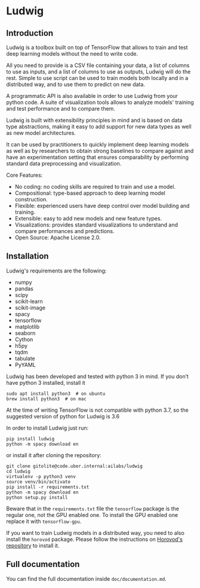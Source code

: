 Ludwig
======

Introduction
------------

Ludwig is a toolbox built on top of TensorFlow that allows to train and test deep learning models without the need to write code.

All you need to provide is a CSV file containing your data, a list of columns to use as inputs, and a list of columns to use as outputs, Ludwig will do the rest.
Simple to use script can be used to train models both locally and in a distributed way, and to use them to predict on new data.

A programmatic API is also available in order to use Ludwig from your python code.
A suite of visualization tools allows to analyze models' training and test performance and to compare them.

Ludwig is built with extensibility principles in mind and is based on data type abstractions, making it easy to add support for new data types as well as new model architectures.

It can be used by practitioners to quickly implement deep learning models as well as by researchers to obtain strong baselines to compare against and have an experimentation setting that ensures comparability by performing standard data preprocessing and visualization.

Core Features:
- No coding: no coding skills are required to train and use a model.
- Compositional: type-based approach to deep learning model construction.
- Flexible: experienced users have deep control over model building and training.
- Extensible: easy to add new models and new feature types.
- Visualizations: provides standard visualizations to understand and compare performances and predictions.
- Open Source: Apache License 2.0.

Installation
------------

Ludwig's requirements are the following:
- numpy
- pandas
- scipy
- scikit-learn
- scikit-image
- spacy
- tensorflow
- matplotlib
- seaborn
- Cython
- h5py
- tqdm
- tabulate
- PyYAML

Ludwig has been developed and tested with python 3 in mind.
If you don’t have python 3 installed, install it
```
sudo apt install python3  # on ubuntu
brew install python3  # on mac
```
At the time of writing TensorFlow is not compatible with python 3.7, so the suggested version of python for Ludwig is 3.6

In order to install Ludwig just run:
```
pip install ludwig
python -m spacy download en
```
or install it after cloning the repository:
```
git clone gitolite@code.uber.internal:ailabs/ludwig
cd ludwig
virtualenv -p python3 venv
source venv/bin/activate
pip install -r requirements.txt
python -m spacy download en
python setup.py install
```

Beware that in the `requirements.txt` file the `tensorflow` package is the regular one, not the GPU enabled one.
To install the GPU enabled one replace it with `tensorflow-gpu`.

If you want to train Ludwig models in a distributed way, you need to also install the `horovod` package.
Please follow the instructions on [Horovod's repository](https://github.com/uber/horovod) to install it.


Full documentation
------------------

You can find the full documentation inside `doc/documentation.md`.
